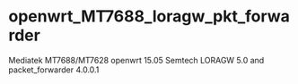 # openwrt_MT7688_loragw_pkt_forwarder
Mediatek MT7688/MT7628 openwrt 15.05 Semtech LORAGW 5.0 and packet_forwarder 4.0.0.1
